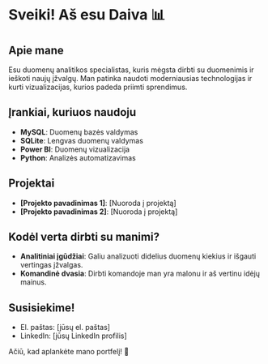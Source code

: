 # Sveiki! Aš esu Daiva 📊

## Apie mane
Esu duomenų analitikos specialistas, kuris mėgsta dirbti su duomenimis ir ieškoti naujų įžvalgų. Man patinka naudoti moderniausias technologijas ir kurti vizualizacijas, kurios padeda priimti sprendimus.

## Įrankiai, kuriuos naudoju
- **MySQL**: Duomenų bazės valdymas
- **SQLite**: Lengvas duomenų valdymas
- **Power BI**: Duomenų vizualizacija
- **Python**: Analizės automatizavimas

## Projektai
- **[Projekto pavadinimas 1]**: [Nuoroda į projektą]
- **[Projekto pavadinimas 2]**: [Nuoroda į projektą]

## Kodėl verta dirbti su manimi?
- **Analitiniai įgūdžiai**: Galiu analizuoti didelius duomenų kiekius ir išgauti vertingas įžvalgas.
- **Komandinė dvasia**: Dirbti komandoje man yra malonu ir aš vertinu idėjų mainus.

## Susisiekime!
- El. paštas: [jūsų el. paštas]
- LinkedIn: [jūsų LinkedIn profilis]

Ačiū, kad aplankėte mano portfelį! 👋

